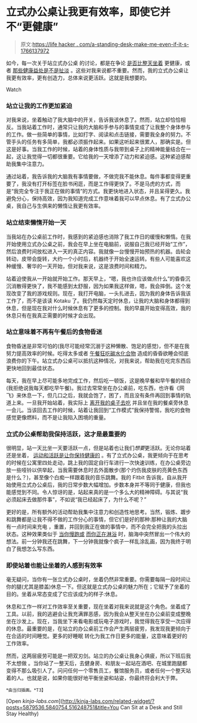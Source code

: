 # 立式办公桌让我更有效率，即使它并不“更健康”

> 原文:[https://life hacker . com/a-standing-desk-make-me-even-if-it-s-1766137972](https://lifehacker.com/a-standing-desk-makes-me-more-productive-even-if-it-s-1766137972)

如今，每一次关于站立式办公桌 的讨论，都是在争论 [是否比整天坐着](http://qz.com/643073/a-respected-science-authority-says-theres-not-enough-evidence-to-say-standing-desks-are-good-for-your-health/) 更健康，或者 [那些健康益处是不是扯淡](http://www.npr.org/sections/health-shots/2016/03/17/470713717/stand-to-work-if-you-like-but-dont-brag-about-its-benefits) 。这些对我来说都不重要。然而，我的立式办公桌让我更有效率，更有创造力，总体来说更活跃。这就是我想要的。

Watch

### **站立让我的工作更加紧迫**

对我来说，坐着触动了我大脑中的开关，告诉我该休息了。然而，站立却恰恰相反。当我站着工作时，通常只让我的大脑和手参与的事情变成了让我整个身体参与的工作。做一些简单的事情，比如打字、阅读和点击链接，需要我全身的努力。不管手头的任务有多简单，我都必须振作起来。如果这听起来很累人，那确实是。但这是好事。当我工作的时候，站着的身体性质与我带到桌子上的精神能量结合在一起，这让我觉得一切都很重要。它给我的一天增添了动力和紧迫感。这种紧迫感帮助我集中注意力。

通过站着，我告诉我的大脑我有事情要做，不做完我不能休息。每件事都变得更重要了，我没有打开标签在脸书闲逛，而是工作得更快了。不是马虎的方式，而是“我完全专注于我正在做的事情”的方式。我更快地进入状态，并且呆得更久。我避免分心，保持高效，因为我知道完成工作意味着我可以早点休息。有了立式办公桌，我自己与生俱来的懒惰让我更有效率。

### **站立结束懒惰开始一天**

当我站在办公桌前工作时，我感到的紧迫感也消除了我工作日的缓慢和懒惰。在我开始使用立式办公桌之前，我会在早上坐在电脑前，说服自己我已经开始“工作”，然后浪费时间放松进入一天的真正内容。我就像一台慢慢开始预热的机器。齿轮会转动，皮带会旋转，大约一个小时后，机器终于开始全速运转。有些人可能喜欢这种缓慢、奢华的一天开始，但对我来说，这是浪费时间和精力。

站着迫使我从一开始就开始工作。那天早上，“嗯，我也许应该做点什么”的昏昏沉沉消散得更快了，我不能感到太舒服，因为如果我这样做，嗯，我会摔倒。这个发现改变了我的游戏规则。现在，我打开电脑，一头扎进去，因为我的身体告诉我该工作了，而不是该读 Kotaku 了。我仍然每天定时休息，让我的大脑和身体都得到休息，但是现在我对什么时候休息有了更多的控制。我的早晨开始变得高效，我的休息只有在我真正需要的时候才会出现。

### **站立意味着不再有午餐后的食物昏迷**

食物昏迷是非常可怕的(我尽可能经常沉溺于这种懒散、饱足的感觉)，但不是在我努力提高效率的时候。吃得太多或者 [午餐狂吃碳水化合物](http://vitals.lifehacker.com/how-to-avoid-the-dreaded-carb-coma-1704541408) 造成的昏昏欲睡会彻底浪费你的下午。站立式办公桌可以抵抗这种情况，对我来说，帮助我在吃完东西后更快地回到最佳状态。

每天，我在早上尽可能多地完成工作，然后吃一顿饭，这是晚早餐和早午餐的结合(我拒绝说我每天都吃早午餐)。我过去常常坐在办公桌前，吃东西，也许看《网飞》来休息一下，但几口之后，我就会饱了，困了，而且没有条件再回到事情的轨道上来。一旦我开始站着，我实际上 [离开我的桌子去吃](http://lifehacker.com/why-eating-lunch-at-your-desk-might-actually-make-you-l-489199885) 并且坐在我的餐桌旁休息一会儿。当该回去工作的时候，站着让我回到“工作模式”我保持警惕，我吃的食物感觉更像燃料，而不是让我陷入困境的重量。

### **立式办公桌帮助我保持活跃，这才是最重要的**

很明显，站一天比坐一天要活跃一点，但是站着也让我们*想要*更活跃。无论你站着还是坐着， [运动和活跃是让你保持健康的](http://lifehacker.com/the-desk-jockeys-schedule-to-healthy-living-behind-a-d-516248751) 。有了立式办公桌，我更倾向于在思考的时候在公寓里四处走动，跳上我的固定自行车进行一次快速训练，在办公桌旁边放一些哑铃以供举起，当我需要休息时去外面散步(那个灼伤我皮肤的亮黄色东西是什么？)，甚至像个白痴一样跟着我的音乐跳舞。我的 Fitbit 告诉我，自从我开始使用立式办公桌后，我的日常步数大幅增加。步数本身并不等同于健康，但我也能感觉到不同。令人惊讶的是，站起来真的是一个多么大的精神障碍。与其说“我必须起床去做那件事”，不如说“我已经起床了，为什么不呢？”

更好的是，所有额外的活动帮助我集中注意力和创造性地思考。当然，锻炼、踱步和跳舞都是让我不得不做的工作分心的事情，但它们是好的那种:那种让我的大脑有一点时间来充电 ，重置，并回到我正在做的事情中，而不会完全把我的头拉出状态。这种效果类似于 [当你慢跑](http://lifehacker.com/a-half-hour-of-exercise-can-boost-creativity-for-hours-5600470)[或](http://lifehacker.com/a-half-hour-of-exercise-can-boost-creativity-for-hours-5600470) [而你正在淋浴](http://lifehacker.com/why-great-ideas-always-come-in-the-shower-and-how-to-h-1617303016) 时，脑海中突然冒出一个伟大的想法。前一分钟我还在跳舞，下一分钟我就像个疯子一样乱涂乱画，因为我终于明白了我想怎么写东西。

### **即使站着也能让坐着的人感到有效率**

毫无疑问，当你有一张立式办公桌时，坐着仍然非常重要。你需要每隔一段时间让你的腿(尤其是膝盖)休息一下。但这就是立式办公桌的魅力所在；它赋予了坐着的目的。坐着从常态变成了它应该成为的样子:休息。

休息和工作一样对工作效率至关重要，现在坐着对我来说就是这个角色。坐着成了工具。以前，我的逃避会让我充满罪恶感，因为我会从整天坐在办公桌前变成整晚坐在沙发上。现在，当我坐下来看电影或玩电子游戏时，我觉得我在享受一次应得的休息。最重要的是，在站立的办公桌前工作会产生两层疲劳，我发现我更倾向于在合适的时间睡觉。更多的好睡眠 转化为我工作日更多的能量，这意味着更好的工作效率。

然而，这两层疲劳可能是一把双刃剑。站立的办公桌让我身心俱疲，所以下班后我不太想做 。当你站了一整天后，去健身房、和朋友一起站在酒吧、在城里跑腿都变得不那么吸引人了。问问任何一个零售员工，餐馆服务员，或者任何一个整天站着的人。也就是说，如果你能很好地平衡坐姿和站姿，你最终将会利大于弊。

<small>*由当归插画。*T3】</small>

[Open *kinja-labs.com*](http://kinja-labs.com/related-widget/?posts=5879536,5840754,516248751&title=You Can Sit at a Desk and Still Stay Healthy)